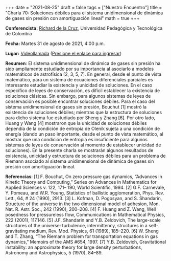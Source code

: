 +++
date      = "2021-08-25"
draft     = false
tags      = ["Nuestro Encuentro"]
title     = "Charla 70: Soluciones débiles para el sistema unidimensional de dinámica de gases sin presión con amortiguación lineal"
math      = true
+++

**Conferencista:**  [Richard de la Cruz](https://matematicas.netlify.app/authors/delacruz-r/), Universidad Pedagógica y Tecnológica de Colombia

**Fecha:** Martes 31 de agosto de 2021, 4:00 p.m.

**Lugar:** [Videollamada](https://meet.google.com/izy-pzig-pbf)  ([Presione el enlace para ingresar](https://meet.google.com/izy-pzig-pbf))

**Resumen**: El sistema unidimensional de dinámica de gases sin presión ha sido ampliamente estudiado por su importancia al asociarlo a modelos matemáticos de astrofísica [2, 3, 5, 7]. 
En general, desde el punto de vista matemático, para un sistema de ecuaciones diferenciales parciales es interesante estudiar la existencia y unicidad de soluciones. En el caso específico de leyes de conservación,  es difícil establecer la existencia de soluciones clásicas. Sin embargo, para algunos sistemas de leyes de conservación es posible encontrar soluciones débiles. Para el caso del sistema unidimensional de gases sin presión, Bouchut [1] mostró la existencia de soluciones débiles; mientras que la estructura de soluciones para dicho sistema fue estudiado por Sheng y Zhang [6]. Por otro lado, Huang y Wang [4] mostraron que la unicidad de soluciones débiles dependía de la condición de entropía de Olenik sujeta a una condición de energía (dando un paso importante, desde el punto de vista matemático, al mostrar que una condición de entropía es insuficiente para algunos sistemas de leyes de conservación al momento de establecer unicidad de soluciones). En la presente charla se mostrarán algunos resultados de existencia, unicidad y estructura de soluciones débiles para un problema de Riemann asociado al sistema unidimensional de dinámica de gases sin presión con amortiguación lineal.

**Referencias**:
[1] F. Bouchut, On zero pressure gas dynamics, “Advances in Kinetic Theory and Computing,” Series on Advances in Mathematics for Applied Sciences v. 122, 171– 190, World Scientific, 1994.
[2] G.F. Carnevale, Y. Pomeau, and W.R. Young, Statistics of ballistic agglomeration, Phys. Rev. Lett., 64, # 24 (1990), 2913.
[3] L. Kofman, D. Pogosyan, and S. Shandarin, Structure of the universe in the two dimensional model of adhesion, Mon. Nat. R. Astr. Soc., 242 (1990), 200–208.
[4] F. Huang and Z. Wang, Well posedness for pressureless flow, Communications in Mathematical Physics, 222 (2001), 117.146.
[5] J.F. Shandarin and Y.B. Zeldovich, The large-scale structures of the universe: turbulence, intermittency, structures in a self-gravitating medium, Rev. Mod. Physics, 61 (1989), 185–220. 
[6] W. Sheng and T. Zhang, “The Riemann problem for transportation equations in gas dynamics,” Memoirs of the AMS #654, 1997.
[7] Y.B. Zeldovich, Gravitational instability: an approximate theory for large density perturbations, Astronomy and Astrophysics, 5 (1970), 84–89.
